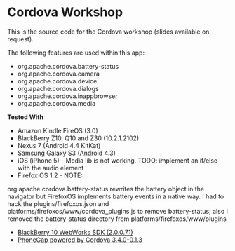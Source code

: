 # Cordova Workshop

This is the source code for the Cordova workshop (slides available on request).

The following features are used within this app:
- org.apache.cordova.battery-status
- org.apache.cordova.camera
- org.apache.cordova.device
- org.apache.cordova.dialogs
- org.apache.cordova.inappbrowser
- org.apache.cordova.media

**Tested With**

* Amazon Kindle FireOS (3.0)
* BlackBerry Z10, Q10 and Z30 (10.2.1.2102)
* Nexus 7 (Android 4.4 KitKat)
* Samsung Galaxy S3 (Android 4.3)
* iOS (iPhone 5) - Media lib is not working. TODO: implement an if/else with the audio element
* Firefox OS 1.2 - NOTE:

org.apache.cordova.battery-status rewrites the battery object in the navigator but FirefoxOS implements battery events in a native way. I had to hack the plugins/firefoxos.json and platforms/firefoxos/www/cordova_plugins.js to remove battery-status; also I removed the battery-status directory from platforms/firefoxos/www/plugins
* [BlackBerry 10 WebWorks SDK (2.0.0.71)](https://developer.blackberry.com/html5/download/)
* [PhoneGap powered by Cordova 3.4.0-0.1.3](http://docs.phonegap.com/en/3.4.0/guide_cli_index.md.html#The%20Command-Line%20Interface)
